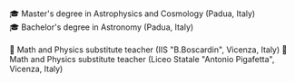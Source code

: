 🎓 Master's degree in Astrophysics and Cosmology (Padua, Italy) \
🎓 Bachelor's degree in Astronomy (Padua, Italy)\
\
💼 Math and Physics substitute teacher (IIS "B.Boscardin", Vicenza, Italy)
💼 Math and Physics substitute teacher (Liceo Statale "Antonio Pigafetta", Vicenza, Italy)
